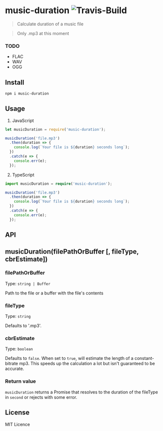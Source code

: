 # music-duration ![Travis-Build](https://travis-ci.org/necraidan/music-duration.svg?branch=master)

> Calculate duration of a music file

> Only .mp3 at this moment

### TODO

- FLAC
- WAV
- OGG

## Install

```sh
npm i music-duration
```

## Usage

1. JavaScript

```javascript
let musicDuration = require('music-duration');

musicDuration('file.mp3')
  .then(duration => {
    console.log(`Your file is ${duration} seconds long`);
  })
  .catch(e => {
    console.err(e);
  });
```

2. TypeScript

```typescript
import musicDuration = require('music-duration');

musicDuration('file.mp3')
  .then(duration => {
    console.log(`Your file is ${duration} seconds long`);
  })
  .catch(e => {
    console.err(e);
  });
```

## API

## musicDuration(filePathOrBuffer [, fileType, cbrEstimate])

### filePathOrBuffer

Type: `string | Buffer`

Path to the file or a buffer with the file's contents

### fileType

Type: `string`

Defaults to '.mp3'.

### cbrEstimate

Type: `boolean`

Defaults to `false`. When set to `true`, will estimate the length of a
constant-bitrate mp3. This speeds up the calculation a lot but isn't
guaranteed to be accurate.

### Return value

`musicDuration` returns a Promise that resolves to the duration of the fileType in `second` or rejects with some error.

## License

MIT Licence
